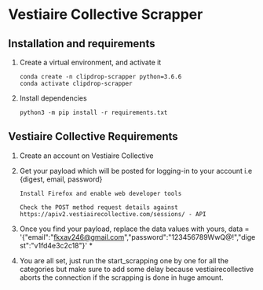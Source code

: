 
# Vestiaire Collective Scrapper

## Installation and requirements

1. Create a virtual environment, and activate it

   ```:bash
   conda create -n clipdrop-scrapper python=3.6.6
   conda activate clipdrop-scrapper
   ```

2. Install dependencies

   ```:bash
   python3 -m pip install -r requirements.txt
   ```

## Vestiaire Collective Requirements

1. Create an account on Vestiaire Collective

2. Get your payload which will be posted for logging-in to your account i.e {digest, email, password}
   ```:bash
   Install Firefox and enable web developer tools
   ```
   ```:bash
   Check the POST method request details against https://apiv2.vestiairecollective.com/sessions/ - API
   ```
3. Once you find your payload, replace the data values with yours, data = '{"email":"fkxav246@gmail.com","password":"123456789WwQ@!","digest":"v1fd4e3c2c18"}' <space><space>*<space>

4. You are all set, just run the start_scrapping one by one for all the categories but make sure to add some delay because vestiairecollective aborts the connection if the scrapping is done in huge amount.
